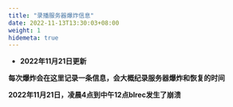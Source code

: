 ```yaml
---
title: "录播服务器爆炸信息"
date: 2022-11-13T13:30:03+08:00
weight: 1
hidemeta: true
---
```


 - **2022年11月21日更新**

**每次爆炸会在这里记录一条信息，会大概纪录服务器爆炸和恢复的时间**

**2022年11月21日，凌晨4点到中午12点blrec发生了崩溃**
